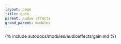 ```yaml
---
layout: page
title: gain
parent: audio effects
grand_parent: modules
---
```


{% include autodocs/modules/audioeffects/gain.md %}
